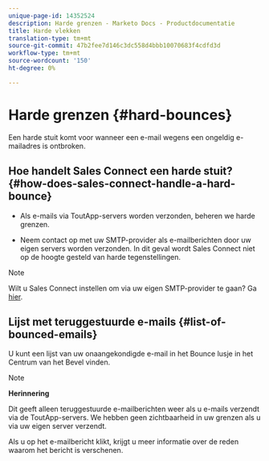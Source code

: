 ```yaml
---
unique-page-id: 14352524
description: Harde grenzen - Marketo Docs - Productdocumentatie
title: Harde vlekken
translation-type: tm+mt
source-git-commit: 47b2fee7d146c3dc558d4bbb10070683f4cdfd3d
workflow-type: tm+mt
source-wordcount: '150'
ht-degree: 0%

---
```



# Harde grenzen {#hard-bounces}

Een harde stuit komt voor wanneer een e-mail wegens een ongeldig e-mailadres is ontbroken.

## Hoe handelt Sales Connect een harde stuit? {#how-does-sales-connect-handle-a-hard-bounce}

- Als e-mails via ToutApp-servers worden verzonden, beheren we harde grenzen.

- Neem contact op met uw SMTP-provider als e-mailberichten door uw eigen servers worden verzonden. In dit geval wordt Sales Connect niet op de hoogte gesteld van harde tegenstellingen.

>[!NOTE]
>
>Wilt u Sales Connect instellen om via uw eigen SMTP-provider te gaan? Ga [hier](http://docs.marketo.com/x/zYTS).

## Lijst met teruggestuurde e-mails {#list-of-bounced-emails}

U kunt een lijst van uw onaangekondigde e-mail in het Bounce lusje in het Centrum van het Bevel vinden.

>[!NOTE]
>
>**Herinnering**
>
>Dit geeft alleen teruggestuurde e-mailberichten weer als u e-mails verzendt via de ToutApp-servers. We hebben geen zichtbaarheid in uw grenzen als u via uw eigen server verzendt.

Als u op het e-mailbericht klikt, krijgt u meer informatie over de reden waarom het bericht is verschenen.

